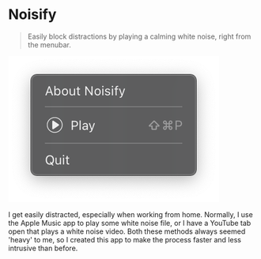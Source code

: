 # Noisify

> Easily block distractions by playing a calming white noise, right from the menubar.

![Screenshot from the Noisify app](https://github.com/cheerlessDreamer/noisify/blob/963a809741d1d1ec38cbae9facd1fc7f01ea9a61/screenshot.png "Screenshot from the Noisify app")

I get easily distracted, especially when working from home. Normally, I use the Apple Music app to play some white noise file, or I have a YouTube tab open that plays a white noise video. Both these methods always seemed 'heavy' to me, so I created this app to make the process faster and less intrusive than before.
